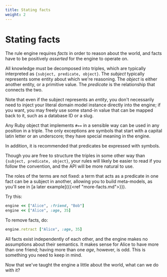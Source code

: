 ```yaml
---
title: Stating facts
weight: 2
---
```


# Stating facts

The rule engine requires _facts_ in order to reason about the world, and facts have to be positively _asserted_ for the engine to operate on.

All knowledge must be decomposed into triples, which are typically interpreted as `{subject, predicate, object}`. The _subject_ typically represents some entity about which we're reasoning. The _object_ is either another entity, or a primitive value. The _predicate_ is the relationship that connects the two.

Note that even if the subject represents an _entity_, you don't necessarily need to inject your literal domain model instance directly into the engine; if you want, you may freely use some stand-in value that can be mapped back to it, such as a database ID or a slug.

Any Ruby object that implements `#==` in a sensible way can be used in any position in a triple. The only exceptions are symbols that start with a capital latin letter or an underscore; they have special meaning in the engine.

In addition, it is recommended that predicates be expressed with symbols.

Though you are free to structure the triples in some other way than `{subject, predicate, object}`, your rules will likely be easier to read if you follow the convention, and the API will be more natural to use.

The roles of the terms are not fixed: a term that acts as a predicate in one fact can be a subject in another, allowing you to build meta-models, as you'll see in [a later example]({{<ref "more-facts.md">}}).

Try this:

```ruby
engine << ["Alice", :friend, "Bob"]
engine << ["Alice", :age, 35]
```

To remove facts, do:

```ruby
engine.retract ["Alice", :age, 35]
```

All facts exist independently of each other, and the engine makes no assumptions about their semantics. It makes sense for Alice to have more than one friend; having more than one _age_, however, is odd. This is something you need to keep in mind.

Now that we've taught the engine a little about the world, what can we do with it?
